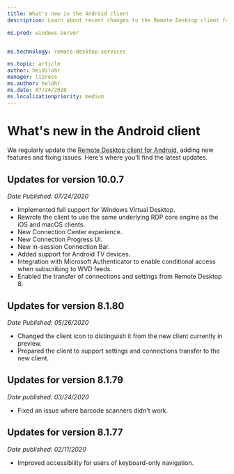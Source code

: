```yaml
---
title: What's new in the Android client
description: Learn about recent changes to the Remote Desktop client for Android

ms.prod: windows-server


ms.technology: remote-desktop-services

ms.topic: article
author: heidilohr
manager: lizross
ms.author: helohr
ms.date: 07/24/2020
ms.localizationpriority: medium
---
```

# What's new in the Android client

We regularly update the [Remote Desktop client for Android](remote-desktop-android.md), adding new features and fixing issues. Here's where you'll find the latest updates.

## Updates for version 10.0.7

*Date Published: 07/24/2020*

- Implemented full support for Windows Virtual Desktop.​
- Rewrote the client to use the same underlying RDP core engine as the iOS and macOS clients.​
- New Connection Center experience.​
- New Connection Progress UI.​
- New in-session Connection Bar.​
- Added support for Android TV devices.​
- Integration with Microsoft Authenticator to enable conditional access when subscribing to WVD feeds.
- Enabled the transfer of connections and settings from Remote Desktop 8.​

## Updates for version 8.1.80

*Date Published: 05/26/2020*

- Changed the client icon to distinguish it from the new client currently in preview.
- Prepared the client to support settings and connections transfer to the new client.

## Updates for version 8.1.79

*Date published: 03/24/2020*

- Fixed an issue where barcode scanners didn't work.

## Updates for version 8.1.77

*Date published: 02/11/2020*

- Improved accessibility for users of keyboard-only navigation.
